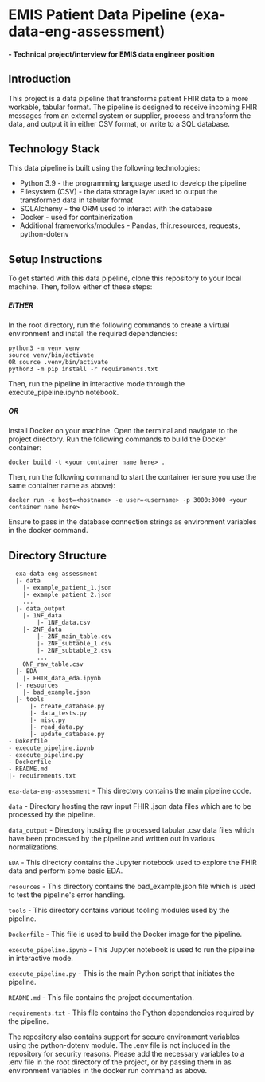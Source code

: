 # EMIS Patient Data Pipeline (exa-data-eng-assessment)
#### - Technical project/interview for EMIS data engineer position


## Introduction

This project is a data pipeline that transforms patient FHIR data to a more workable, tabular format. The pipeline is designed to receive incoming FHIR messages from an external system or supplier, process and transform the data, and output it in either CSV format, or write to a SQL database.

## Technology Stack

This data pipeline is built using the following technologies:

- Python 3.9 - the programming language used to develop the pipeline
- Filesystem (CSV) - the data storage layer used to output the transformed data in tabular format
- SQLAlchemy - the ORM used to interact with the database
- Docker - used for containerization
- Additional frameworks/modules - Pandas, fhir.resources, requests, python-dotenv

## Setup Instructions

To get started with this data pipeline, clone this repository to your local machine. Then, follow either of these steps:

##### EITHER

In the root directory, run the following commands to create a virtual environment and install the required dependencies:
```
python3 -m venv venv
source venv/bin/activate
OR source .venv/bin/activate
python3 -m pip install -r requirements.txt
```
Then, run the pipeline in interactive mode through the execute_pipeline.ipynb notebook.

##### OR

Install Docker on your machine.
Open the terminal and navigate to the project directory.
Run the following commands to build the Docker container:

```
docker build -t <your container name here> .
```
Then, run the following command to start the container (ensure you use the same container name as above):
```
docker run -e host=<hostname> -e user=<username> -p 3000:3000 <your container name here>
```
Ensure to pass in the database connection strings as environment variables in the docker command.

## Directory Structure
```
- exa-data-eng-assessment
  |- data
    |- example_patient_1.json
    |- example_patient_2.json
    ...
  |- data_output
    |- 1NF_data
        |- 1NF_data.csv
    |- 2NF_data
        |- 2NF_main_table.csv
        |- 2NF_subtable_1.csv
        |- 2NF_subtable_2.csv
        ...
    0NF_raw_table.csv
  |- EDA
    |- FHIR_data_eda.ipynb
  |- resources
    |- bad_example.json
  |- tools
      |- create_database.py
      |- data_tests.py
      |- misc.py
      |- read_data.py
      |- update_database.py
- Dokerfile
- execute_pipeline.ipynb
- execute_pipeline.py
- Dockerfile
- README.md
|- requirements.txt
```


`exa-data-eng-assessment` - This directory contains the main pipeline code.

`data` - Directory hosting the raw input FHIR .json data files which are to be processed by the pipeline.

`data_output` - Directory hosting the processed tabular .csv data files which have been processed by the pipeline and written out in various normalizations.

`EDA` - This directory contains the Jupyter notebook used to explore the FHIR data and perform some basic EDA.

`resources` - This directory contains the bad_example.json file which is used to test the pipeline's error handling.

`tools` - This directory contains various tooling modules used by the pipeline.

`Dockerfile` - This file is used to build the Docker image for the pipeline.

`execute_pipeline.ipynb` - This Jupyter notebook is used to run the pipeline in interactive mode.

`execute_pipeline.py` - This is the main Python script that initiates the pipeline.

`README.md` - This file contains the project documentation.

`requirements.txt` - This file contains the Python dependencies required by the pipeline.

The repository also contains support for secure environment variables using the python-dotenv module. The .env file is not included in the repository for security reasons. Please add the necessary variables to a .env file in the root directory of the project, or by passing them in as environment variables in the docker run command as above.